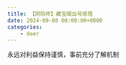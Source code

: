 ```yaml
---
title: 【阴阳师】藏宝阁出号感悟
date: 2024-09-08 00:00:00+0000
categories: 
    - deer
---
```


永远对利益保持谨慎，事前充分了解机制

